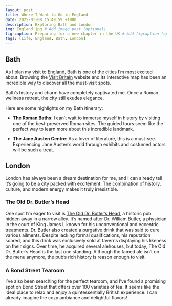 ```yaml
---
layout: post  
title: Where I Want to Go in England  
date: 2025-01-08 15:49:59 +1000  
description: Exploring Bath and London  
img: England.jpg # Add image post (optional)  
fig-caption: Preparing for a new chapter in the UK # Add figcaption (optional)  
tags: [Life, England, Bath, London]  
---
```


## Bath

As I plan my visit to England, Bath is one of the cities I’m most excited about. Browsing the [Visit Britain](https://www.visitbritain.com/en/things-to-do/film-tv) website and its interactive map has been an incredible way to discover all the must-visit spots.

Bath’s history and charm have completely captivated me. Once a Roman wellness retreat, the city still exudes elegance. 

Here are some highlights on my Bath itinerary:

- [**The Roman Baths**](https://www.romanbaths.co.uk/): I can’t wait to immerse myself in history by visiting one of the best-preserved Roman sites. The guided tours seem like the perfect way to learn more about this incredible landmark.

- **The Jane Austen Centre**: As a lover of literature, this is a must-see. Experiencing Jane Austen’s world through exhibits and costumed actors will be such a treat.


## London

London has always been a dream destination for me, and I can already tell it’s going to be a city packed with excitement. The combination of history, culture, and modern energy makes it truly irresistible.

### The Old Dr. Butler’s Head

One spot I’m eager to visit is [The Old Dr. Butler’s Head](https://www.olddoctorbutlershead.co.uk/history), a historic pub hidden away in a narrow alley. It’s named after Dr. William Butler, a physician in the court of King James I, known for his unconventional and eccentric treatments. Dr. Butler also created a purgative drink that was said to cure various ailments. Despite lacking formal qualifications, his reputation soared, and this drink was exclusively sold at taverns displaying his likeness on their signs. Over time, he acquired several alehouses, but today, The Old Dr. Butler’s Head is the last one standing. Although the famed ale isn’t on the menu anymore, the pub’s rich history is reason enough to visit.

### A Bond Street Tearoom

I’ve also been searching for the perfect tearoom, and I’ve found a promising spot on Bond Street that offers over 100 varieties of tea. It seems like the ideal place to relax and enjoy a quintessentially British experience. I can already imagine the cozy ambiance and delightful flavors!
